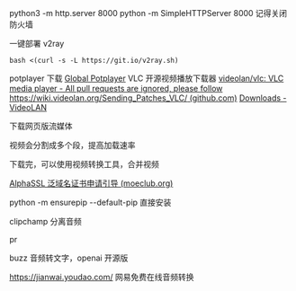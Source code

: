 
python3 -m http.server 8000
python -m SimpleHTTPServer 8000
记得关闭防火墙

一键部署 v2ray
```
bash <(curl -s -L https://git.io/v2ray.sh)
```

potplayer 下载
[Global Potplayer](http://potplayer.tv/?lang=zh_CN)
VLC 开源视频播放下载器
[videolan/vlc: VLC media player - All pull requests are ignored, please follow https://wiki.videolan.org/Sending_Patches_VLC/ (github.com)](https://github.com/videolan/vlc)
[Downloads - VideoLAN](https://get.videolan.org/vlc/3.0.18/win64/vlc-3.0.18-win64.exe)

下载网页版流媒体

视频会分割成多个段，提高加载速率



下载完，可以使用视频转换工具，合并视频


[AlphaSSL 泛域名证书申请引导 (moeclub.org)](https://alphassl.moeclub.org/)

python -m ensurepip --default-pip 直接安装

clipchamp 分离音频

pr 

buzz  音频转文字，openai 开源版

https://jianwai.youdao.com/ 网易免费在线音频转换